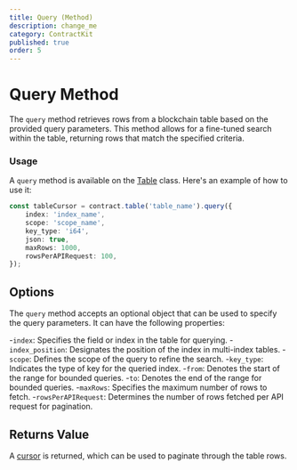 ```yaml
---
title: Query (Method)
description: change_me
category: ContractKit
published: true
order: 5
---
```


# Query Method

The `query` method retrieves rows from a blockchain table based on the provided query parameters. This method allows for a fine-tuned search within the table, returning rows that match the specified criteria.

### Usage

A `query` method is available on the [Table](/docs/contract-kit/table) class. Here's an example of how to use it:

```typescript
const tableCursor = contract.table('table_name').query({
    index: 'index_name',
    scope: 'scope_name',
    key_type: 'i64',
    json: true,
    maxRows: 1000,
    rowsPerAPIRequest: 100,
});
```

## Options

The `query` method accepts an optional object that can be used to specify the query parameters. It can have the following properties:

-`index`: Specifies the field or index in the table for querying.
-`index_position`: Designates the position of the index in multi-index tables.
-`scope`: Defines the scope of the query to refine the search.
-`key_type`: Indicates the type of key for the queried index.
-`from`: Denotes the start of the range for bounded queries.
-`to`: Denotes the end of the range for bounded queries.
-`maxRows`: Specifies the maximum number of rows to fetch.
-`rowsPerAPIRequest`: Determines the number of rows fetched per API request for pagination.

## Returns Value

A [cursor](/docs/contract-kit/table) is returned, which can be used to paginate through the table rows.